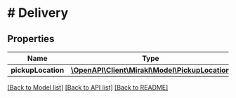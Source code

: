 # # Delivery

## Properties

Name | Type | Description | Notes
------------ | ------------- | ------------- | -------------
**pickupLocation** | [**\OpenAPI\Client\Mirakl\Model\PickupLocation**](PickupLocation.md) |  |

[[Back to Model list]](../../README.md#models) [[Back to API list]](../../README.md#endpoints) [[Back to README]](../../README.md)
